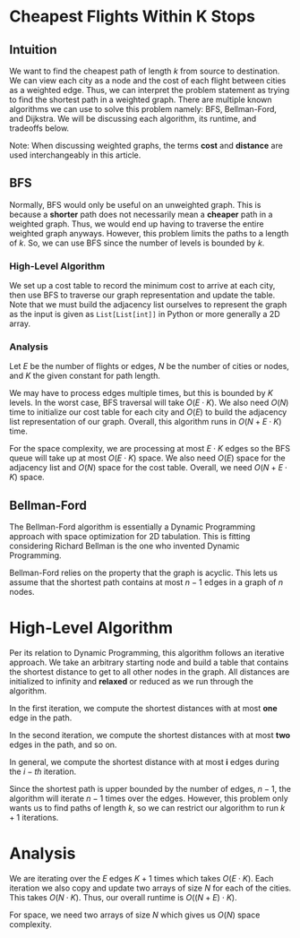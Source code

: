 # Cheapest Flights Within K Stops

## Intuition
We want to find the cheapest path of length $k$ from source to destination.
We can view each city as a node and the cost of each flight between cities as 
a weighted edge. Thus, we can interpret the problem statement as trying to find
the shortest path in a weighted graph. There are multiple known algorithms we 
can use to solve this problem namely: BFS, Bellman-Ford, and Dijkstra. We will 
be discussing each algorithm, its runtime, and tradeoffs below.

Note: When discussing weighted graphs, the terms **cost** and **distance** are 
used interchangeably in this article.

## BFS
Normally, BFS would only be useful on an unweighted graph. This is because a 
**shorter** path does not necessarily mean a **cheaper** path in a weighted graph.
Thus, we would end up having to traverse the entire weighted graph anyways. However,
this problem limits the paths to a length of $k$. So, we can use BFS since the 
number of levels is bounded by $k$.

### High-Level Algorithm
We set up a cost table to record the minimum cost to arrive at each city, then 
use BFS to traverse our graph representation and update the table. Note that we 
must build the adjacency list ourselves to represent the graph as the input is 
given as `List[List[int]]` in Python or more generally a 2D array.

### Analysis
Let $E$ be the number of flights or edges, $N$ be the number of cities or nodes,
and $K$ the given constant for path length.

We may have to process edges multiple times, but this is bounded by $K$ levels. 
In the worst case, BFS traversal will take $O(E\cdot K)$.
We also need $O(N)$ time to initialize our cost table for each city and $O(E)$
to build the adjacency list representation of our graph.
Overall, this algorithm runs in $O(N + E\cdot K)$ time.

For the space complexity, we are processing at most $E\cdot K$ edges so the BFS
queue will take up at most $O(E\cdot K)$ space. We also need $O(E)$ space for the 
adjacency list and $O(N)$ space for the cost table. 
Overall, we need $O(N + E\cdot K)$ space.

## Bellman-Ford
The Bellman-Ford algorithm is essentially a Dynamic Programming approach with
space optimization for 2D tabulation. This is fitting considering Richard Bellman
is the one who invented Dynamic Programming.

Bellman-Ford relies on the property that the graph is acyclic. This lets us assume
that the shortest path contains at most $n - 1$ edges in a graph of $n$ nodes.

# High-Level Algorithm
Per its relation to Dynamic Programming, this algorithm follows an iterative approach.
We take an arbitrary starting node and build a table that contains the shortest distance 
to get to all other nodes in the graph. All distances are initialized to infinity 
and **relaxed** or reduced as we run through the algorithm.

In the first iteration, we compute the shortest distances with at most **one** edge 
in the path. 

In the second iteration, we compute the shortest distances with at most **two**
edges in the path, and so on.

In general, we compute the shortest distance with at most **i** edges during the 
$i-th$ iteration.

Since the shortest path is upper bounded by the number of edges, $n - 1$, the 
algorithm will iterate $n - 1$ times over the edges. However, this problem only 
wants us to find paths of length $k$, so we can restrict our algorithm to run 
$k + 1$ iterations.

# Analysis
We are iterating over the $E$ edges $K + 1$ times which takes $O(E \cdot K)$.
Each iteration we also copy and update two arrays of size $N$ for each of the cities.
This takes $O(N \cdot K)$. Thus, our overall runtime is $O((N + E) \cdot K)$.

For space, we need two arrays of size $N$ which gives us $O(N)$ space complexity.
